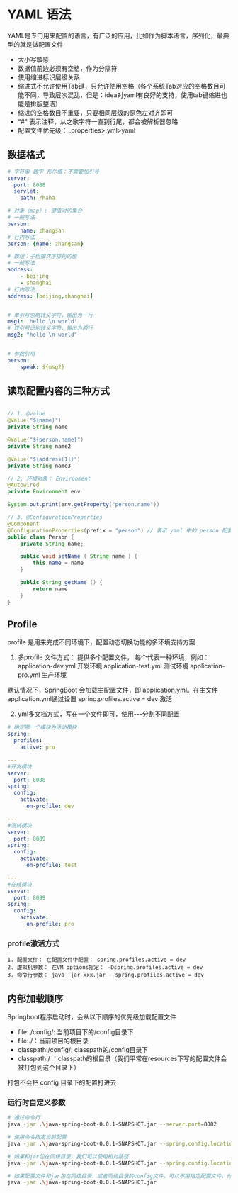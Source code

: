 # YAML 语法

YAML是专门用来配置的语言，有广泛的应用，比如作为脚本语言，序列化，最典型的就是做配置文件

- 大小写敏感
- 数据值前边必须有空格，作为分隔符
- 使用缩进标识层级关系
- 缩进式不允许使用Tab键，只允许使用空格（各个系统Tab对应的空格数目可能不同，导致层次混乱，但是：idea对yaml有良好的支持，使用tab键缩进也能是排版整洁）
- 缩进的空格数目不重要，只要相同层级的原色左对齐即可
- “#” 表示注释，从之歌字符一直到行尾，都会被解析器忽略
- 配置文件优先级： .properties>.yml>yaml

## 数据格式

```yaml
# 字符串 数字 布尔值：不需要加引号
server:
  port: 8088
  servlet:
    path: /haha

# 对象（map）: 键值对的集合
# 一般写法
person:
    name: zhangsan 
# 行内写法
person: {name: zhangsan}

# 数组：子组按次序排列的值
# 一般写法
address:
    - beijing
    - shanghai
# 行内写法
address: [beijing,shanghai]


# 单引号忽略转义字符，输出为一行
msg1: 'hello \n world'
# 双引号识别转义字符，输出为两行
msg2: "hello \n world"


# 参数引用
person:
    speak: ${msg2}

```

## 读取配置内容的三种方式

```java

// 1. @value
@Value("${name}")
private String name

@Value("${person.name}")
private String name2

@Value("${address[1]}")
private String name3

// 2. 环境对象： Environment
@Autowired
private Environment env

System.out.print(env.getProperty("person.name"))

// 3. @ConfigurationProperties
@Component
@ConfigurationProperties(prefix = "person") // 表示 yaml 中的 person 配置和类中的属性一一对应
public class Person {
    private String name;

    public void setName ( String name ) {
        this.name = name
    }

    public String getName () {
        return name
    }
}
```

## Profile

profile 是用来完成不同环境下，配置动态切换功能的多环境支持方案

1. 多profile 文件方式： 提供多个配置文件， 每个代表一种环境，例如：
  application-dev.yml 开发环境
  application-test.yml 测试环境
  application-pro.yml 生产环境

  默认情况下，SpringBoot 会加载主配置文件，即 application.yml。在主文件application.yml通过设置 spring.profiles.active = dev 激活

2. yml多文档方式，写在一个文件即可，使用---分割不同配置

```yaml
# 确定哪一个模块为活动模块
spring:
  profiles:
    active: pro

---
#开发模块
server:
  port: 8088
spring:
  config:
    activate:
      on-profile: dev

---
#测试模块
server:
  port: 8089
spring:
  config:
    activate:
      on-profile: test

---
#在线模块
server:
  port: 8099
spring:
  config:
    activate:
      on-profile: pro
```

### profile激活方式

```
1. 配置文件： 在配置文件中配置： spring.profiles.active = dev
2. 虚拟机参数： 在VM options指定： -Dspring.profiles.active = dev
3. 命令行参数： java -jar xxx.jar --spring.profiles.active = dev
```

## 内部加载顺序

Springboot程序启动时，会从以下顺序的优先级加载配置文件

- file:./config/: 当前项目下的/config目录下
- file:./：当前项目的根目录
- classpath:/config/: classpath的/config目录下
- classpath:/ ：classpath的根目录（我们平常在resources下写的配置文件会被打包到这个目录下）

打包不会把 config 目录下的配置打进去

### 运行时自定义参数

```sh
# 通过命令行
java -jar .\java-spring-boot-0.0.1-SNAPSHOT.jar --server.port=8082

# 使用命令指定当前配置
java -jar .\java-spring-boot-0.0.1-SNAPSHOT.jar --spring.config.location=d://application.yaml

# 如果和jar包在同级目录，我们可以使用相对路径
java -jar .\java-spring-boot-0.0.1-SNAPSHOT.jar --spring.config.location=./application.yaml

# 如果配置文件和jar包在同级目录，或者同级目录的config文件，可以不用指定配置文件，他会默认加载这两个路径的配置文件
java -jar .\java-spring-boot-0.0.1-SNAPSHOT.jar
```

